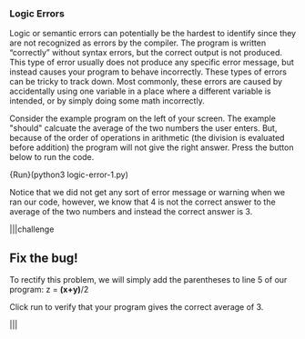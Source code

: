 ### Logic Errors
Logic or semantic errors can potentially be the hardest to identify since they are not recognized as errors by the compiler. The program is written “correctly” without syntax errors, but the correct output is not produced. This type of error usually does not produce any specific error message, but instead causes your program to behave incorrectly. These types of errors can be tricky to track down.  Most commonly, these errors are caused by accidentally using one variable in a place where a different variable is intended, or by simply doing some math incorrectly. 

Consider the example program on the left of your screen. The example "should" calcuate the average of the two numbers the user enters. But, because of the order of operations in arithmetic (the division is evaluated before addition) the program will not give the right answer. 
Press the button below to run the code.


{Run}(python3 logic-error-1.py)

Notice that we did not get any sort of error message or warning when we ran our code, however, we know that 4 is not the correct answer to the average of the two numbers and instead the correct answer is 3.

|||challenge
## Fix the bug!
To rectify this problem, we will simply add the parentheses to line 5 of our program: 
z = **(**x+y**)**/2

Click run to verify that your program gives the correct average of 3.

|||
